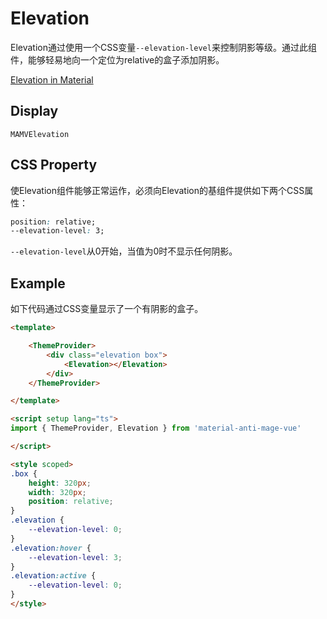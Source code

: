 # Elevation
Elevation通过使用一个CSS变量`--elevation-level`来控制阴影等级。通过此组件，能够轻易地向一个定位为relative的盒子添加阴影。

[Elevation in Material](https://m3.material.io/styles/elevation/overview)

## Display
```
MAMVElevation
```

## CSS Property
使Elevation组件能够正常运作，必须向Elevation的基组件提供如下两个CSS属性：

```css
position: relative;
--elevation-level: 3;
```

`--elevation-level`从0开始，当值为0时不显示任何阴影。

## Example
如下代码通过CSS变量显示了一个有阴影的盒子。

```html
<template>

    <ThemeProvider>
        <div class="elevation box">
            <Elevation></Elevation>
        </div>
    </ThemeProvider>

</template>

<script setup lang="ts">
import { ThemeProvider, Elevation } from 'material-anti-mage-vue'

</script>

<style scoped>
.box {
    height: 320px;
    width: 320px;
    position: relative;
}
.elevation {
    --elevation-level: 0;
}
.elevation:hover {
    --elevation-level: 3;
}
.elevation:active {
    --elevation-level: 0;
}
</style>
```